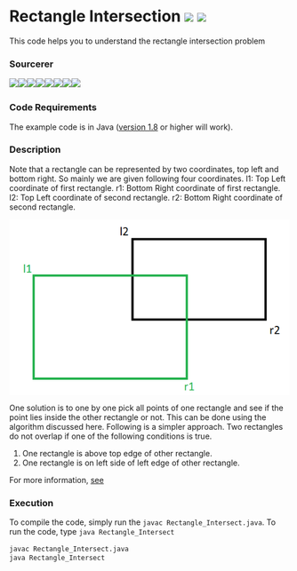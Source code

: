 # Rectangle Intersection [![](https://img.shields.io/github/license/sourcerer-io/hall-of-fame.svg?colorB=ff0000)](https://github.com/akshaybahadur21/Rectangle_Intersect/blob/master/LICENSE.txt)  [![](https://img.shields.io/badge/Akshay-Bahadur-brightgreen.svg?colorB=ff0000)](https://akshaybahadur.com)
This code helps you to understand the rectangle intersection problem

### Sourcerer
[![](https://sourcerer.io/fame/akshaybahadur21/akshaybahadur21/Rectangle_Intersect/images/0)](https://sourcerer.io/fame/akshaybahadur21/akshaybahadur21/Rectangle_Intersect/links/0)[![](https://sourcerer.io/fame/akshaybahadur21/akshaybahadur21/Rectangle_Intersect/images/1)](https://sourcerer.io/fame/akshaybahadur21/akshaybahadur21/Rectangle_Intersect/links/1)[![](https://sourcerer.io/fame/akshaybahadur21/akshaybahadur21/Rectangle_Intersect/images/2)](https://sourcerer.io/fame/akshaybahadur21/akshaybahadur21/Rectangle_Intersect/links/2)[![](https://sourcerer.io/fame/akshaybahadur21/akshaybahadur21/Rectangle_Intersect/images/3)](https://sourcerer.io/fame/akshaybahadur21/akshaybahadur21/Rectangle_Intersect/links/3)[![](https://sourcerer.io/fame/akshaybahadur21/akshaybahadur21/Rectangle_Intersect/images/4)](https://sourcerer.io/fame/akshaybahadur21/akshaybahadur21/Rectangle_Intersect/links/4)[![](https://sourcerer.io/fame/akshaybahadur21/akshaybahadur21/Rectangle_Intersect/images/5)](https://sourcerer.io/fame/akshaybahadur21/akshaybahadur21/Rectangle_Intersect/links/5)[![](https://sourcerer.io/fame/akshaybahadur21/akshaybahadur21/Rectangle_Intersect/images/6)](https://sourcerer.io/fame/akshaybahadur21/akshaybahadur21/Rectangle_Intersect/links/6)[![](https://sourcerer.io/fame/akshaybahadur21/akshaybahadur21/Rectangle_Intersect/images/7)](https://sourcerer.io/fame/akshaybahadur21/akshaybahadur21/Rectangle_Intersect/links/7)

### Code Requirements
The example code is in Java ([version 1.8](https://java.com/en/download/) or higher will work). 

### Description

Note that a rectangle can be represented by two coordinates, top left and bottom right. So mainly we are given following four coordinates.
l1: Top Left coordinate of first rectangle.
r1: Bottom Right coordinate of first rectangle.
l2: Top Left coordinate of second rectangle.
r2: Bottom Right coordinate of second rectangle.

<img src="https://github.com/akshaybahadur21/Rectangle_Intersect/blob/master/rect.png" align=center>

One solution is to one by one pick all points of one rectangle and see if the point lies inside the other rectangle or not. This can be done using the algorithm discussed here.
Following is a simpler approach. Two rectangles do not overlap if one of the following conditions is true.
1) One rectangle is above top edge of other rectangle.
2) One rectangle is on left side of left edge of other rectangle.

For more information, [see](http://www.geeksforgeeks.org/find-two-rectangles-overlap/)



### Execution
To compile the code, simply run the `javac Rectangle_Intersect.java`.
To run the code, type `java Rectangle_Intersect`

```
javac Rectangle_Intersect.java
java Rectangle_Intersect
```
